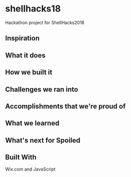 # shellhacks18
Hackathon project for ShellHacks2018

## Inspiration

## What it does

## How we built it

## Challenges we ran into

## Accomplishments that we're proud of

## What we learned

## What's next for Spoiled

## Built With
Wix.com and JavaScript

